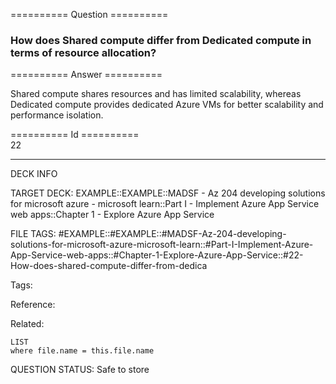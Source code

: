 ========== Question ==========  

### How does Shared compute differ from Dedicated compute in terms of resource allocation?  

========== Answer ==========  

Shared compute shares resources and has limited scalability, whereas Dedicated
compute provides dedicated Azure VMs for better scalability and performance
isolation.

========== Id ==========  
22

---

DECK INFO

TARGET DECK: EXAMPLE::EXAMPLE::MADSF - Az 204 developing solutions for microsoft azure - microsoft learn::Part I - Implement Azure App Service web apps::Chapter 1 - Explore Azure App Service

FILE TAGS: #EXAMPLE::#EXAMPLE::#MADSF-Az-204-developing-solutions-for-microsoft-azure-microsoft-learn::#Part-I-Implement-Azure-App-Service-web-apps::#Chapter-1-Explore-Azure-App-Service::#22-How-does-shared-compute-differ-from-dedica

Tags:

Reference:

Related:

```dataview
LIST
where file.name = this.file.name
```

QUESTION STATUS: Safe to store
